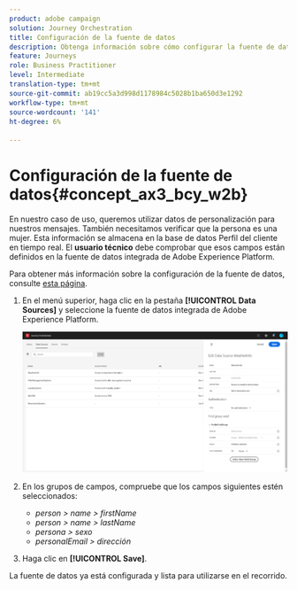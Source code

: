 ```yaml
---
product: adobe campaign
solution: Journey Orchestration
title: Configuración de la fuente de datos
description: Obtenga información sobre cómo configurar la fuente de datos para el caso de uso simple de recorrido
feature: Journeys
role: Business Practitioner
level: Intermediate
translation-type: tm+mt
source-git-commit: ab19cc5a3d998d1178984c5028b1ba650d3e1292
workflow-type: tm+mt
source-wordcount: '141'
ht-degree: 6%

---
```



# Configuración de la fuente de datos{#concept_ax3_bcy_w2b}

En nuestro caso de uso, queremos utilizar datos de personalización para nuestros mensajes. También necesitamos verificar que la persona es una mujer. Esta información se almacena en la base de datos Perfil del cliente en tiempo real. El **usuario técnico** debe comprobar que esos campos están definidos en la fuente de datos integrada de Adobe Experience Platform.

Para obtener más información sobre la configuración de la fuente de datos, consulte [esta página](../datasource/about-data-sources.md).

1. En el menú superior, haga clic en la pestaña **[!UICONTROL Data Sources]** y seleccione la fuente de datos integrada de Adobe Experience Platform.

   ![](../assets/journey23.png)

1. En los grupos de campos, compruebe que los campos siguientes estén seleccionados:

   * _person > name > firstName_
   * _person > name > lastName_
   * _persona > sexo_
   * _personalEmail > dirección_

1. Haga clic en **[!UICONTROL Save]**.

La fuente de datos ya está configurada y lista para utilizarse en el recorrido.
